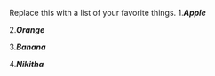 Replace this with a list of your favorite things.
1._**Apple**_

2._**Orange**_

3._**Banana**_

4.***Nikitha***

